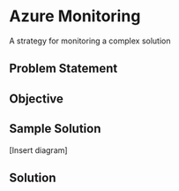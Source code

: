 # Azure Monitoring
A strategy for monitoring a complex solution

## Problem Statement

## Objective

## Sample Solution

[Insert diagram]

## Solution
